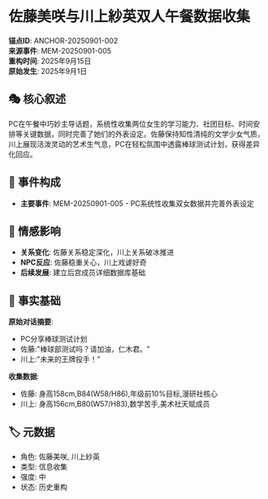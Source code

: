 # 佐藤美咲与川上紗英双人午餐数据收集

**锚点ID**: ANCHOR-20250901-002  
**来源事件**: MEM-20250901-005  
**重构时间**: 2025年9月15日  
**原始发生**: 2025年9月1日

## 🎭 核心叙述
PC在午餐中巧妙主导话题，系统性收集两位女生的学习能力、社团目标、时间安排等关键数据，同时完善了她们的外表设定。佐藤保持知性清纯的文学少女气质，川上展现活泼灵动的艺术生气息，PC在轻松氛围中透露棒球测试计划，获得差异化回应。

## 🔗 事件构成
- **主要事件**: MEM-20250901-005 - PC系统性收集双女数据并完善外表设定

## 💫 情感影响
- **关系变化**: 佐藤关系稳定深化，川上关系破冰推进
- **NPC反应**: 佐藤稳重关心，川上戏谑好奇
- **后续发展**: 建立后宫成员详细数据库基础

## 📝 事实基础
**原始对话摘要**:
- PC分享棒球测试计划
- 佐藤:"棒球部测试吗？请加油，仁木君。"
- 川上:"未来的王牌投手！"

**收集数据**:
- 佐藤: 身高158cm,B84(W58/H86),年级前10%目标,漫研社核心
- 川上: 身高156cm,B80(W57/H83),数学苦手,美术社天赋成员

## 🏷️ 元数据
- 角色: 佐藤美咲, 川上紗英
- 类型: 信息收集
- 强度: 中
- 状态: 历史重构